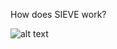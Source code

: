How does SIEVE work?

![alt text](https://cachemon.github.io/SIEVE-website/assets/images/illustrations/sieve_diagram.gif)